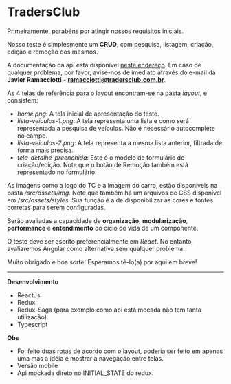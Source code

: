 # TradersClub

Primeiramente, parabéns por atingir nossos requisitos iniciais.

Nosso teste é simplesmente um **CRUD**, com pesquisa, listagem, criação, edição e remoção dos mesmos.

A documentação da api está disponível [neste endereço](https://tradersclub.docs.apiary.io/). Em caso de qualquer problema, por favor, avise-nos de imediato através do e-mail da **Javier Ramacciotti** - **ramacciotti@tradersclub.com.br**.

As 4 telas de referência para o layout encontram-se na pasta *layout*, e consistem:

- *home.png*: A tela inicial de apresentação do teste.
- *lista-veiculos-1.png*: A tela representa uma lista e como será representada a pesquisa de veículos.
Não é necessário autocomplete no campo.
- *lista-veiculos-2.png*: A tela representa a mesma lista anterior, filtrada de forma mais precisa.
- *tela-detalhe-preenchida*: Este é o modelo de formulário de criação/edição. Note que o botão de Remoção também está representado no formulário.

As imagens como a logo do TC e a imagem do carro, estão disponíveis na pasta */src/assets/img*.
Note que também há um arquivos de CSS disponível em */src/assets/styles*. Sua função é a de disponibilizar as cores e fontes corretas para serem configuradas.

Serão avaliadas a capacidade de **organização**, **modularização**, **performance** e **entendimento** do ciclo de vida de um componente.

O teste deve ser escrito preferencialmente em *React*. No entanto, avaliaremos Angular como alternativa sem qualquer problema.


Muito obrigado e boa sorte!
Esperamos tê-lo(a) por aqui em breve!

------
**Desenvolvimento**
 - ReactJs
 - Redux
 - Redux-Saga (para exemplo como api está mocada não tem tanta utilização).
 - Typescript

**Obs**
 - Foi feito duas rotas de acordo com o layout, poderia ser feito em apenas uma mas a idéia é mostrar a navegação entre telas.
 - Versão mobile
 - Api mockada direto no INITIAL_STATE do redux.
